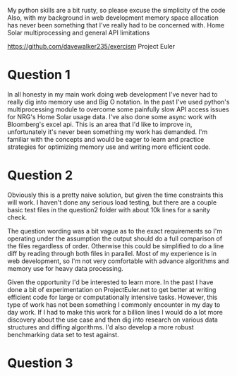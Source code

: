 My python skills are a bit rusty, so please excuse the simplicity of the code
Also, with my background in web development memory space allocation has never
been something that I've really had to be concerned with. Home Solar
multiprocessing and general API limitations

https://github.com/davewalker235/exercism
Project Euler

Question 1
===============================================================================
In all honesty in my main work doing web development I've never had to really
dig into memory use and Big O notation. In the past I've used python's
multiprocessing module to overcome some painfully slow API access issues for
NRG's Home Solar usage data. I've also done some async work with Bloomberg's
excel api. This is an area that I'd like to improve in, unfortunately it's
never been something my work has demanded. I'm familiar with the concepts and
would be eager to learn and practice strategies for optimizing memory use and
writing more efficient code.


Question 2
===============================================================================

Obviously this is a pretty naive solution, but given the time constraints this
will work. I haven't done any serious load testing, but there are a
couple basic test files in the question2 folder with about 10k lines for a
sanity check.

The question wording was a bit vague as to the exact requirements so I'm
operating under the assumption the output should do a full comparison of the
files regardless of order. Otherwise this could be simplified to do a line diff
by reading through both files in parallel. Most of my experience is in web
development, so I'm not very comfortable with advance algorithms and memory
use for heavy data processing.

Given the opportunity I'd be interested to learn more. In the past I have done
a bit of experimentation on ProjectEuler.net to get better at writing
efficient code for large or computationally intensive tasks. However, this type
of work has not been something I commonly encounter in my day to day work. If
I had to make this work for a billion lines I would do a lot more discovery
about the use case and then dig into research on various data structures and
diffing algorithms. I'd also develop a more robust benchmarking data set to
test against.


Question 3
===============================================================================
